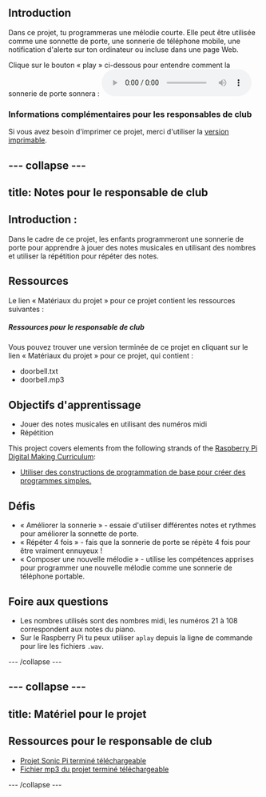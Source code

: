 ## Introduction

Dans ce projet, tu programmeras une mélodie courte. Elle peut être utilisée comme une sonnette de porte, une sonnerie de téléphone mobile, une notification d'alerte sur ton ordinateur ou incluse dans une page Web.

<div id="audio-preview" class="pdf-hidden">
  Clique sur le bouton « play » ci-dessous pour entendre comment la sonnerie de porte sonnera : <audio controls preload> <source src="resources/doorbell.mp3" type="audio/mpeg"> Ton navigateur ne supporte pas l'élément <code>audio</code>. </audio>
</div>

### Informations complémentaires pour les responsables de club

Si vous avez besoin d'imprimer ce projet, merci d'utiliser la [version imprimable](https://projects.raspberrypi.org/en/projects/compose-tune/print).

## \--- collapse \---

## title: Notes pour le responsable de club

## Introduction :

Dans le cadre de ce projet, les enfants programmeront une sonnerie de porte pour apprendre à jouer des notes musicales en utilisant des nombres et utiliser la répétition pour répéter des notes.

## Ressources

Le lien « Matériaux du projet » pour ce projet contient les ressources suivantes :

##### Ressources pour le responsable de club

Vous pouvez trouver une version terminée de ce projet en cliquant sur le lien « Matériaux du projet » pour ce projet, qui contient :

* doorbell.txt
* doorbell.mp3

## Objectifs d'apprentissage

* Jouer des notes musicales en utilisant des numéros midi
* Répétition

This project covers elements from the following strands of the [Raspberry Pi Digital Making Curriculum](https://rpf.io/curriculum):

* [Utiliser des constructions de programmation de base pour créer des programmes simples.](https://www.raspberrypi.org/curriculum/programming/creator)

## Défis

* « Améliorer la sonnerie » - essaie d'utiliser différentes notes et rythmes pour améliorer la sonnette de porte.
* « Répéter 4 fois » - fais que la sonnerie de porte se répète 4 fois pour être vraiment ennuyeux !
* « Composer une nouvelle mélodie » - utilise les compétences apprises pour programmer une nouvelle mélodie comme une sonnerie de téléphone portable.

## Foire aux questions

* Les nombres utilisés sont des nombres midi, les numéros 21 à 108 correspondent aux notes du piano.
* Sur le Raspberry Pi tu peux utiliser `aplay` depuis la ligne de commande pour lire les fichiers `.wav`.

\--- /collapse \---

## \--- collapse \---

## title: Matériel pour le projet

## Ressources pour le responsable de club

* [Projet Sonic Pi terminé téléchargeable](resources/doorbell.txt)
* [Fichier mp3 du projet terminé téléchargeable](resources/doorbell.mp3)

\--- /collapse \---